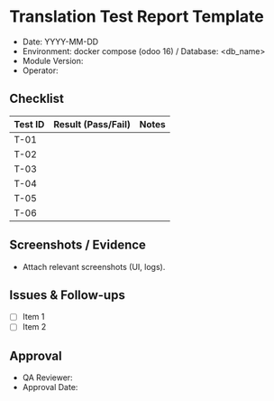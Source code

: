 # Translation Test Report Template

- Date: YYYY-MM-DD
- Environment: docker compose (odoo 16) / Database: <db_name>
- Module Version: <git commit or tag>
- Operator: <name>

## Checklist

| Test ID | Result (Pass/Fail) | Notes |
| --- | --- | --- |
| T-01 |  |  |
| T-02 |  |  |
| T-03 |  |  |
| T-04 |  |  |
| T-05 |  |  |
| T-06 |  |  |

## Screenshots / Evidence
- Attach relevant screenshots (UI, logs).

## Issues & Follow-ups
- [ ] Item 1
- [ ] Item 2

## Approval
- QA Reviewer:
- Approval Date:
